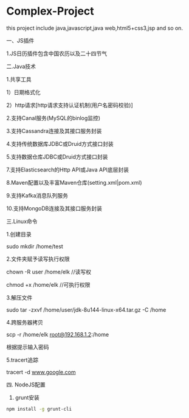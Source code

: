 # Complex-Project
this project include java,javascript,java web,html5+css3,jsp and so on.

一、JS插件

1.JS日历插件包含中国农历以及二十四节气

二.Java技术

1.共享工具

1）日期格式化

2）http请求[http请求支持认证机制(用户名密码校验)]

2.支持Canal服务(MySQL的binlog监控)

3.支持Cassandra连接及其接口服务封装

4.支持传统数据库JDBC或Druid方式接口封装

5.支持数据仓库JDBC或Druid方式接口封装

7.支持Elasticsearch的Http API或Java API底层封装

8.Maven配置以及丰富Maven仓库(setting.xml|pom.xml)

9.支持Kafka消息队列服务

10.支持MongoDB连接及其接口服务封装

三.Linux命令

1.创建目录

sudo mkdir /home/test

2.文件夹赋予读写执行权限

chown -R user /home/elk //读写权

chmod +x /home/elk //可执行权限

3.解压文件

sudo tar -zxvf /home/user/jdk-8u144-linux-x64.tar.gz -C /home

4.跨服务器拷贝

scp -r /home/elk root@192.168.1.2:/home

根据提示输入密码

5.tracert追踪

tracert -d www.google.com

四. NodeJS配置
1. grunt安装
```bash
npm install -g grunt-cli
```
